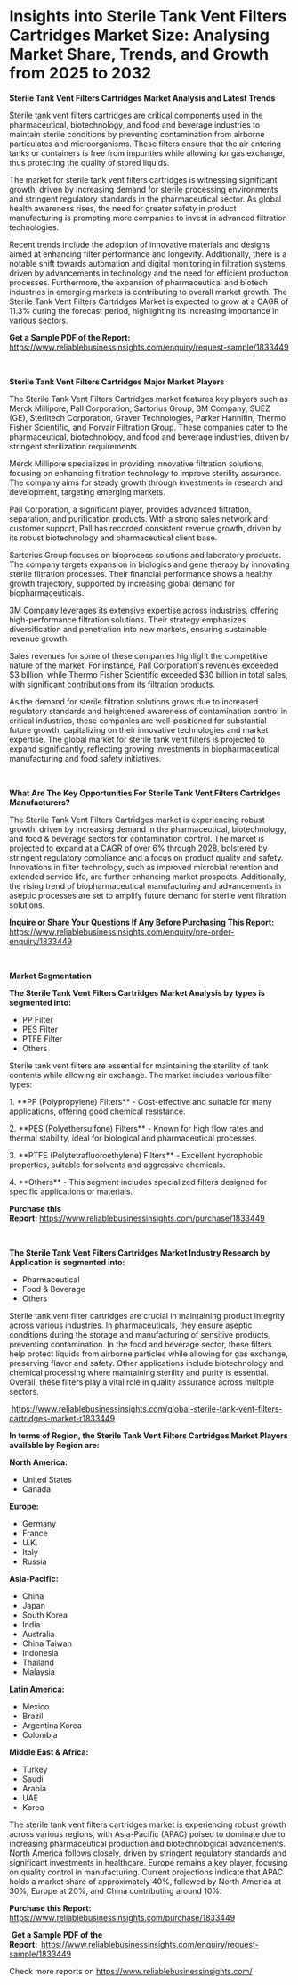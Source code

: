 <p><h1>Insights into Sterile Tank Vent Filters Cartridges Market Size: Analysing Market Share, Trends, and Growth from 2025 to 2032</h1></p><p><strong>Sterile Tank Vent Filters Cartridges Market Analysis and Latest Trends</strong></p>
<p><p>Sterile tank vent filters cartridges are critical components used in the pharmaceutical, biotechnology, and food and beverage industries to maintain sterile conditions by preventing contamination from airborne particulates and microorganisms. These filters ensure that the air entering tanks or containers is free from impurities while allowing for gas exchange, thus protecting the quality of stored liquids.</p><p>The market for sterile tank vent filters cartridges is witnessing significant growth, driven by increasing demand for sterile processing environments and stringent regulatory standards in the pharmaceutical sector. As global health awareness rises, the need for greater safety in product manufacturing is prompting more companies to invest in advanced filtration technologies. </p><p>Recent trends include the adoption of innovative materials and designs aimed at enhancing filter performance and longevity. Additionally, there is a notable shift towards automation and digital monitoring in filtration systems, driven by advancements in technology and the need for efficient production processes. Furthermore, the expansion of pharmaceutical and biotech industries in emerging markets is contributing to overall market growth. The Sterile Tank Vent Filters Cartridges Market is expected to grow at a CAGR of 11.3% during the forecast period, highlighting its increasing importance in various sectors.</p></p>
<p><strong>Get a Sample PDF of the Report:&nbsp;</strong> <a href="https://www.reliablebusinessinsights.com/enquiry/request-sample/1833449?utm_campaign=2983&utm_medium=2&utm_source=Github&utm_content=ia&utm_term=26032025&utm_id=sterile-tank-vent-filters-cartridges">https://www.reliablebusinessinsights.com/enquiry/request-sample/1833449</a></p>
<p>&nbsp;</p>
<p><strong>Sterile Tank Vent Filters Cartridges Major Market Players</strong></p>
<p><p>The Sterile Tank Vent Filters Cartridges market features key players such as Merck Millipore, Pall Corporation, Sartorius Group, 3M Company, SUEZ (GE), Sterlitech Corporation, Graver Technologies, Parker Hannifin, Thermo Fisher Scientific, and Porvair Filtration Group. These companies cater to the pharmaceutical, biotechnology, and food and beverage industries, driven by stringent sterilization requirements.</p><p>Merck Millipore specializes in providing innovative filtration solutions, focusing on enhancing filtration technology to improve sterility assurance. The company aims for steady growth through investments in research and development, targeting emerging markets.</p><p>Pall Corporation, a significant player, provides advanced filtration, separation, and purification products. With a strong sales network and customer support, Pall has recorded consistent revenue growth, driven by its robust biotechnology and pharmaceutical client base.</p><p>Sartorius Group focuses on bioprocess solutions and laboratory products. The company targets expansion in biologics and gene therapy by innovating sterile filtration processes. Their financial performance shows a healthy growth trajectory, supported by increasing global demand for biopharmaceuticals.</p><p>3M Company leverages its extensive expertise across industries, offering high-performance filtration solutions. Their strategy emphasizes diversification and penetration into new markets, ensuring sustainable revenue growth.</p><p>Sales revenues for some of these companies highlight the competitive nature of the market. For instance, Pall Corporation's revenues exceeded $3 billion, while Thermo Fisher Scientific exceeded $30 billion in total sales, with significant contributions from its filtration products.</p><p>As the demand for sterile filtration solutions grows due to increased regulatory standards and heightened awareness of contamination control in critical industries, these companies are well-positioned for substantial future growth, capitalizing on their innovative technologies and market expertise. The global market for sterile tank vent filters is projected to expand significantly, reflecting growing investments in biopharmaceutical manufacturing and food safety initiatives.</p></p>
<p>&nbsp;</p>
<p><strong>What Are The Key Opportunities For Sterile Tank Vent Filters Cartridges Manufacturers?</strong></p>
<p><p>The Sterile Tank Vent Filters Cartridges market is experiencing robust growth, driven by increasing demand in the pharmaceutical, biotechnology, and food & beverage sectors for contamination control. The market is projected to expand at a CAGR of over 6% through 2028, bolstered by stringent regulatory compliance and a focus on product quality and safety. Innovations in filter technology, such as improved microbial retention and extended service life, are further enhancing market prospects. Additionally, the rising trend of biopharmaceutical manufacturing and advancements in aseptic processes are set to amplify future demand for sterile vent filtration solutions.</p></p>
<p><strong>Inquire or Share Your Questions If Any Before Purchasing This Report:</strong> <a href="https://www.reliablebusinessinsights.com/enquiry/pre-order-enquiry/1833449?utm_campaign=2983&utm_medium=2&utm_source=Github&utm_content=ia&utm_term=26032025&utm_id=sterile-tank-vent-filters-cartridges">https://www.reliablebusinessinsights.com/enquiry/pre-order-enquiry/1833449</a></p>
<p>&nbsp;</p>
<p><strong>Market Segmentation</strong></p>
<p><strong>The Sterile Tank Vent Filters Cartridges Market Analysis by types is segmented into:</strong></p>
<p><ul><li>PP Filter</li><li>PES Filter</li><li>PTFE Filter</li><li>Others</li></ul></p>
<p><p>Sterile tank vent filters are essential for maintaining the sterility of tank contents while allowing air exchange. The market includes various filter types: </p><p>1. **PP (Polypropylene) Filters** - Cost-effective and suitable for many applications, offering good chemical resistance.</p><p>2. **PES (Polyethersulfone) Filters** - Known for high flow rates and thermal stability, ideal for biological and pharmaceutical processes.</p><p>3. **PTFE (Polytetrafluoroethylene) Filters** - Excellent hydrophobic properties, suitable for solvents and aggressive chemicals.</p><p>4. **Others** - This segment includes specialized filters designed for specific applications or materials.</p></p>
<p><strong>Purchase this Report:&nbsp;</strong><a href="https://www.reliablebusinessinsights.com/purchase/1833449?utm_campaign=2983&utm_medium=2&utm_source=Github&utm_content=ia&utm_term=26032025&utm_id=sterile-tank-vent-filters-cartridges">https://www.reliablebusinessinsights.com/purchase/1833449</a></p>
<p>&nbsp;</p>
<p><strong>The Sterile Tank Vent Filters Cartridges Market Industry Research by Application is segmented into:</strong></p>
<p><ul><li>Pharmaceutical</li><li>Food & Beverage</li><li>Others</li></ul></p>
<p><p>Sterile tank vent filter cartridges are crucial in maintaining product integrity across various industries. In pharmaceuticals, they ensure aseptic conditions during the storage and manufacturing of sensitive products, preventing contamination. In the food and beverage sector, these filters help protect liquids from airborne particles while allowing for gas exchange, preserving flavor and safety. Other applications include biotechnology and chemical processing where maintaining sterility and purity is essential. Overall, these filters play a vital role in quality assurance across multiple sectors.</p></p>
<p><a href="https://www.reliablebusinessinsights.com/global-sterile-tank-vent-filters-cartridges-market-r1833449?utm_campaign=2983&utm_medium=2&utm_source=Github&utm_content=ia&utm_term=26032025&utm_id=sterile-tank-vent-filters-cartridges">&nbsp;https://www.reliablebusinessinsights.com/global-sterile-tank-vent-filters-cartridges-market-r1833449</a></p>
<p><strong>In terms of Region, the Sterile Tank Vent Filters Cartridges Market Players available by Region are:</strong></p>
<p>
    <p> <strong> North America: </strong>
        <ul>
            <li>United States</li>
            <li>Canada</li>
        </ul>
        </p> 
    <p> <strong> Europe: </strong>
        <ul>
            <li>Germany</li>
            <li>France</li>
            <li>U.K.</li>
            <li>Italy</li>
            <li>Russia</li>
        </ul>
        </p> 
    <p> <strong> Asia-Pacific: </strong>
        <ul>
            <li>China</li>
            <li>Japan</li>
            <li>South Korea</li>
            <li>India</li>
            <li>Australia</li>
            <li>China Taiwan</li>
            <li>Indonesia</li>
            <li>Thailand</li>
            <li>Malaysia</li>
        </ul>
        </p> 
    <p> <strong> Latin America: </strong>
        <ul>
            <li>Mexico</li>
            <li>Brazil</li>
            <li>Argentina Korea</li>
            <li>Colombia</li>
        </ul>
        </p> 
    <p> <strong> Middle East & Africa: </strong>
        <ul>
            <li>Turkey</li>
            <li>Saudi</li>
            <li>Arabia</li>
            <li>UAE</li>
            <li>Korea</li>
        </ul>
    </p>
    </p>
<p><p>The sterile tank vent filters cartridges market is experiencing robust growth across various regions, with Asia-Pacific (APAC) poised to dominate due to increasing pharmaceutical production and biotechnological advancements. North America follows closely, driven by stringent regulatory standards and significant investments in healthcare. Europe remains a key player, focusing on quality control in manufacturing. Current projections indicate that APAC holds a market share of approximately 40%, followed by North America at 30%, Europe at 20%, and China contributing around 10%.</p></p>
<p><strong>Purchase this Report: </strong><a href="https://www.reliablebusinessinsights.com/purchase/1833449?utm_campaign=2983&utm_medium=2&utm_source=Github&utm_content=ia&utm_term=26032025&utm_id=sterile-tank-vent-filters-cartridges">https://www.reliablebusinessinsights.com/purchase/1833449</a></p>
<p>&nbsp;<strong>Get a Sample PDF of the Report:&nbsp;&nbsp;</strong><a href="https://www.reliablebusinessinsights.com/enquiry/request-sample/1833449?utm_campaign=2983&utm_medium=2&utm_source=Github&utm_content=ia&utm_term=26032025&utm_id=sterile-tank-vent-filters-cartridges">https://www.reliablebusinessinsights.com/enquiry/request-sample/1833449</a></p>
<p><strong></strong></p>
<p>Check more reports on <a href="https://www.reliablebusinessinsights.com/?utm_campaign=2983&utm_medium=2&utm_source=Github&utm_content=ia&utm_term=26032025&utm_id=sterile-tank-vent-filters-cartridges">https://www.reliablebusinessinsights.com/</a></p>